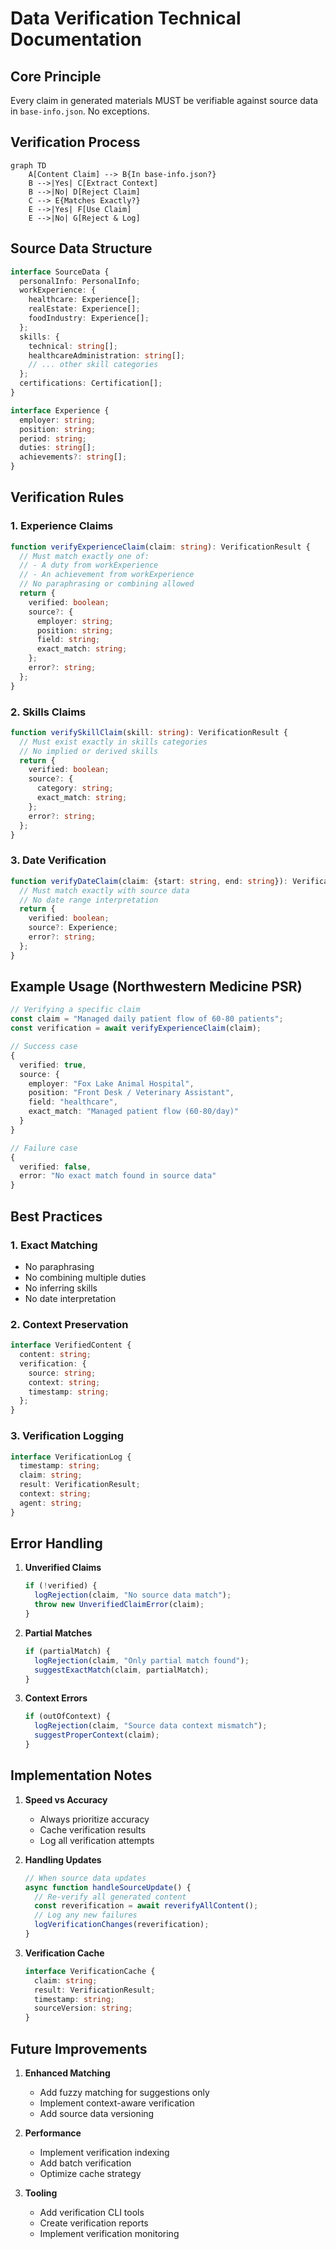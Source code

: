 # Data Verification Technical Documentation

## Core Principle

Every claim in generated materials MUST be verifiable against source data in `base-info.json`. No exceptions.

## Verification Process

```mermaid
graph TD
    A[Content Claim] --> B{In base-info.json?}
    B -->|Yes| C[Extract Context]
    B -->|No| D[Reject Claim]
    C --> E{Matches Exactly?}
    E -->|Yes| F[Use Claim]
    E -->|No| G[Reject & Log]
```

## Source Data Structure

```typescript
interface SourceData {
  personalInfo: PersonalInfo;
  workExperience: {
    healthcare: Experience[];
    realEstate: Experience[];
    foodIndustry: Experience[];
  };
  skills: {
    technical: string[];
    healthcareAdministration: string[];
    // ... other skill categories
  };
  certifications: Certification[];
}

interface Experience {
  employer: string;
  position: string;
  period: string;
  duties: string[];
  achievements?: string[];
}
```

## Verification Rules

### 1. Experience Claims
```typescript
function verifyExperienceClaim(claim: string): VerificationResult {
  // Must match exactly one of:
  // - A duty from workExperience
  // - An achievement from workExperience
  // No paraphrasing or combining allowed
  return {
    verified: boolean;
    source?: {
      employer: string;
      position: string;
      field: string;
      exact_match: string;
    };
    error?: string;
  };
}
```

### 2. Skills Claims
```typescript
function verifySkillClaim(skill: string): VerificationResult {
  // Must exist exactly in skills categories
  // No implied or derived skills
  return {
    verified: boolean;
    source?: {
      category: string;
      exact_match: string;
    };
    error?: string;
  };
}
```

### 3. Date Verification
```typescript
function verifyDateClaim(claim: {start: string, end: string}): VerificationResult {
  // Must match exactly with source data
  // No date range interpretation
  return {
    verified: boolean;
    source?: Experience;
    error?: string;
  };
}
```

## Example Usage (Northwestern Medicine PSR)

```typescript
// Verifying a specific claim
const claim = "Managed daily patient flow of 60-80 patients";
const verification = await verifyExperienceClaim(claim);

// Success case
{
  verified: true,
  source: {
    employer: "Fox Lake Animal Hospital",
    position: "Front Desk / Veterinary Assistant",
    field: "healthcare",
    exact_match: "Managed patient flow (60-80/day)"
  }
}

// Failure case
{
  verified: false,
  error: "No exact match found in source data"
}
```

## Best Practices

### 1. Exact Matching
- No paraphrasing
- No combining multiple duties
- No inferring skills
- No date interpretation

### 2. Context Preservation
```typescript
interface VerifiedContent {
  content: string;
  verification: {
    source: string;
    context: string;
    timestamp: string;
  };
}
```

### 3. Verification Logging
```typescript
interface VerificationLog {
  timestamp: string;
  claim: string;
  result: VerificationResult;
  context: string;
  agent: string;
}
```

## Error Handling

1. **Unverified Claims**
   ```typescript
   if (!verified) {
     logRejection(claim, "No source data match");
     throw new UnverifiedClaimError(claim);
   }
   ```

2. **Partial Matches**
   ```typescript
   if (partialMatch) {
     logRejection(claim, "Only partial match found");
     suggestExactMatch(claim, partialMatch);
   }
   ```

3. **Context Errors**
   ```typescript
   if (outOfContext) {
     logRejection(claim, "Source data context mismatch");
     suggestProperContext(claim);
   }
   ```

## Implementation Notes

1. **Speed vs Accuracy**
   - Always prioritize accuracy
   - Cache verification results
   - Log all verification attempts

2. **Handling Updates**
   ```typescript
   // When source data updates
   async function handleSourceUpdate() {
     // Re-verify all generated content
     const reverification = await reverifyAllContent();
     // Log any new failures
     logVerificationChanges(reverification);
   }
   ```

3. **Verification Cache**
   ```typescript
   interface VerificationCache {
     claim: string;
     result: VerificationResult;
     timestamp: string;
     sourceVersion: string;
   }
   ```

## Future Improvements

1. **Enhanced Matching**
   - Add fuzzy matching for suggestions only
   - Implement context-aware verification
   - Add source data versioning

2. **Performance**
   - Implement verification indexing
   - Add batch verification
   - Optimize cache strategy

3. **Tooling**
   - Add verification CLI tools
   - Create verification reports
   - Implement verification monitoring
